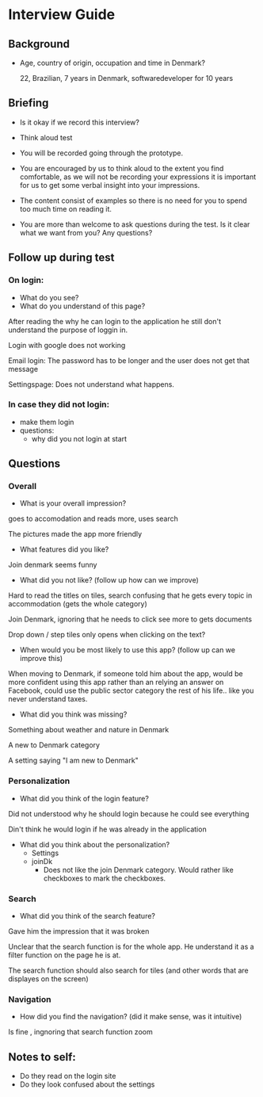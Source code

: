 # Interview Guide

## Background

- Age, country of origin, occupation and time in Denmark?

  22, Brazilian, 7 years in Denmark, softwaredeveloper for 10 years

## Briefing 

- Is it okay if we record this interview?
- Think aloud test

- You will be recorded going through the prototype.
- You are encouraged by us to think aloud to the extent you find comfortable, as we will not be recording your expressions it is important for us to get some verbal insight into your impressions. 
- The content consist of examples so there is no need for you to spend too much time on reading it. 
- You are more than welcome to ask questions during the test. Is it clear what we want from you? Any questions?

## Follow up during test
### On login:
- What do you see?
- What do you understand of this page?

After reading the why he can login to the application he still don't understand the purpose of loggin in.

Login with google does not working 

Email login: The password has to be longer and the user does not get that message

Settingspage: Does not understand what happens.

### In case they did not login:
- make them login
- questions:
	- why did you not login at start

## Questions
### Overall
- What is your overall impression?

goes to accomodation and reads more, uses search

The pictures made the app more friendly

- What features did you like?

Join denmark seems funny

- What did you not like? (follow up how can we improve)

Hard to read the titles on tiles, search confusing that he gets every topic in accommodation (gets the whole category)

Join Denmark, ignoring that he needs to click see more to gets documents

Drop down / step tiles only opens when clicking on the text?

- When would you be most likely to use this app? (follow up can we improve this)

When moving to Denmark, if someone told him about the app, would be more confident using this app rather than an relying an answer on Facebook, could use the public sector category the rest of his life.. like you never understand taxes.

- What did you think was missing?

Something about weather and nature in Denmark

A new to Denmark category

A setting saying "I am new to Denmark"

### Personalization
- What did you think of the login feature? 

Did not understood why he should login because he could see everything

Din't think he would login if he was already in the application

- What did you think about the personalization?
	- Settings
	- joinDk
	  - Does not like the join Denmark category. Would rather like checkboxes to mark the checkboxes.

### Search
- What did you think of the search feature?

Gave him the impression that it was broken 

Unclear that the search function is for the whole app. He understand it as a filter function on the page he is at. 

The search function should also search for tiles (and other words that are displayes on the screen)

### Navigation
- How did you find the navigation? (did it make sense, was it intuitive)

Is fine , ingnoring that search function zoom

## Notes to self:
- Do they read on the login site
- Do they look confused about the settings



